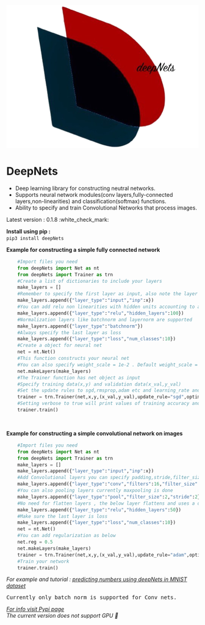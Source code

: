 ![deepNets_Logo](https://github.com/DeepakVelmurugan/deepNets/blob/main/deepNets.png)
-------------------------------------------------------------------------------------
<h1>DeepNets</h1>
<ul>
<li>Deep learning library for constructing neutral networks.</li>
<li>Supports neural network modules(conv layers,fully-connected
layers,non-linearities) and classification(softmax) functions.</li>
<li>Ability to specify and train Convolutional Networks that process images.</li>
</ul>

<p>Latest version : 0.1.8 :white_check_mark:</p>

<b>Install using pip :</b></br>
```pip3 install deepNets```

<b>Example for constructing a simple fully connected network</b></br>
```python
    #Import files you need
    from deepNets import Net as nt
    from deepNets import Trainer as trn
    #Create a list of dictionaries to include your layers
    make_layers = []
    #Remember to specify the first layer as input, also note the layer type syntax
    make_layers.append({"layer_type":"input","inp":x})
    #You can add relu non linearities with hidden units accounting to any valid number
    make_layers.append({"layer_type":"relu","hidden_layers":100})
    #Normalization layers like batchnorm and layernorm are supported
    make_layers.append({"layer_type":"batchnorm"})
    #Always specify the last layer as loss
    make_layers.append({"layer_type":"loss","num_classes":10})
    #Create a object for neural net
    net = nt.Net()
    #This function constructs your neural net
    #You can also specify weight_scale = 1e-2 . Default weight_scale = 1e-3
    net.makeLayers(make_layers)
    #The Trainer function has net object as input
    #Specify training data(x,y) and validation data(x_val,y_val)
    #Set the update rules to sgd,rmsprop,adam etc and learning_rate and batch_size
    trainer = trn.Trainer(net,x,y,(x_val,y_val),update_rule="sgd",optim_config={'learning_rate':0.001},batch_size=100,verbose=True)
    #Setting verbose to true will print values of training accuracy and val accuracy
    trainer.train()
```
</br>

<b>Example for constructing a simple convolutional network on images</b></br>
```python
    #Import files you need
    from deepNets import Net as nt
    from deepNets import Trainer as trn
    make_layers = []
    make_layers.append({"layer_type":"input","inp":x})
    #Add Convolutional layers you can specify padding,stride,filter_size etc
    make_layers.append({"layer_type":"conv","filters":16,"filter_size":5,"padding":2})
    #You can also pooling layers currently maxpooling is done
    make_layers.append({"layer_type":"pool","filter_size":2,"stride":2})
    #No need for flatten layers , the below layer flattens and uses a dense layer
    make_layers.append({"layer_type":"relu","hidden_layers":50})
    #Make sure the last layer is loss
    make_layers.append({"layer_type":"loss","num_classes":10})
    net = nt.Net()
    #You can add regularization as below
    net.reg = 0.5
    net.makeLayers(make_layers)
    trainer = trn.Trainer(net,x,y,(x_val,y_val),update_rule="adam",optim_config={'learning_rate':0.01},batch_size=50)
    #Train your network
    trainer.train()
```
<i>For example and tutorial : [predicting numbers using deepNets in MNIST dataset](https://github.com/DeepakVelmurugan/deepNets/blob/main/MNISTdeepNets.ipynb)</i>
<pre>Currently only batch norm is supported for Conv nets.</pre> 
<i>[For info visit Pypi page](https://pypi.org/project/deepNets/0.1.8/)</i>
</br>
<i>The current version does not support GPU :shit:</i>
